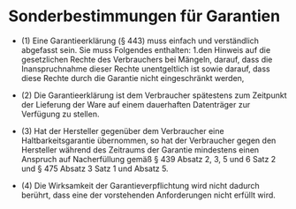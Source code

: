 # Sonderbestimmungen für Garantien

- (1) Eine Garantieerklärung (§ 443) muss einfach und verständlich abgefasst sein. Sie muss Folgendes enthalten: 1.den Hinweis auf die gesetzlichen Rechte des Verbrauchers bei Mängeln, darauf, dass die Inanspruchnahme dieser Rechte unentgeltlich ist sowie darauf, dass diese Rechte durch die Garantie nicht eingeschränkt werden,

- (2) Die Garantieerklärung ist dem Verbraucher spätestens zum Zeitpunkt der Lieferung der Ware auf einem dauerhaften Datenträger zur Verfügung zu stellen.

- (3) Hat der Hersteller gegenüber dem Verbraucher eine Haltbarkeitsgarantie übernommen, so hat der Verbraucher gegen den Hersteller während des Zeitraums der Garantie mindestens einen Anspruch auf Nacherfüllung gemäß § 439 Absatz 2, 3, 5 und 6 Satz 2 und § 475 Absatz 3 Satz 1 und Absatz 5.

- (4) Die Wirksamkeit der Garantieverpflichtung wird nicht dadurch berührt, dass eine der vorstehenden Anforderungen nicht erfüllt wird.

